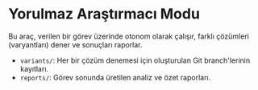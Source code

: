 # Yorulmaz Araştırmacı Modu

Bu araç, verilen bir görev üzerinde otonom olarak çalışır, farklı çözümleri (varyantları) dener ve sonuçları raporlar.
- `variants/`: Her bir çözüm denemesi için oluşturulan Git branch'lerinin kayıtları.
- `reports/`: Görev sonunda üretilen analiz ve özet raporları.
